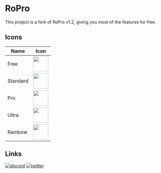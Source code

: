 
# RoPro

This project is a fork of RoPro v1.2, giving you most of the features for free.



  
 ## Icons

| Name             | Icon               |
| ----------------- | ----------------- |
| Free | <img src="https://raw.githubusercontent.com/ItsProyal/RoPro/main/images/free_icon.png" width="50"/> |
| Standard | <img src="https://raw.githubusercontent.com/ItsProyal/RoPro/main/images/standard_icon.png" width="50"/> |
| Pro | <img src="https://raw.githubusercontent.com/ItsProyal/RoPro/main/images/pro_icon.png" width="50"/> |
| Ultra | <img src="https://raw.githubusercontent.com/ItsProyal/RoPro/main/images/ultra_icon.png" width="50"/> |
| Rainbow | <img src="https://raw.githubusercontent.com/ItsProyal/RoPro/main/images/rainbow_icon.gif" width="50"/> |




## Links
[![discord](https://img.shields.io/badge/discord-0084DD?style=for-the-badge&logo=discord&logoColor=white)](https://discord.gg/Y2beYJbZwt/)
[![twitter](https://img.shields.io/badge/twitter-0084DD?style=for-the-badge&logo=twitter&logoColor=white)](https://twitter.com/itsproyal/)
